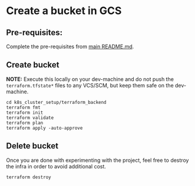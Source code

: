 # Create a bucket in GCS

## Pre-requisites:

Complete the pre-requisites from [main README.md](../../README.md).

## Create bucket

<b>NOTE:</b> Execute this locally on your dev-machine and do not push the `terraform.tfstate*` files to any VCS/SCM, but keep them safe on the dev-machine.

```
cd k8s_cluster_setup/terraform_backend
terraform fmt
terraform init
terraform validate
terraform plan
terraform apply -auto-approve
```

## Delete bucket

Once you are done with experimenting with the project, feel free to destroy the infra in order to avoid additional cost.

```
terraform destroy
```